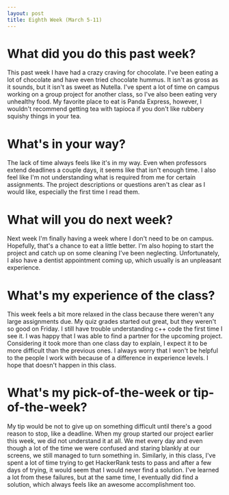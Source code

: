 ```yaml
---
layout: post
title: Eighth Week (March 5-11) 
---
```


# What did you do this past week?
This past week I have had a crazy craving for chocolate. I've been eating a lot of chocolate and have even tried chocolate hummus. It isn't as gross as it sounds, but it isn't as sweet as Nutella. I've spent a lot of time on campus working on a group project for another class, so I've also been eating very unhealthy food. My favorite place to eat is Panda Express, however, I wouldn't recommend getting tea with tapioca if you don't like rubbery squishy things in your tea.

# What's in your way?
The lack of time always feels like it's in my way. Even when professors extend deadlines a couple days, it seems like that isn't enough time. I also feel like I'm not understanding what is required from me for certain assignments. The project descriptions or questions aren't as clear as I would like, especially the first time I read them. 

# What will you do next week?
Next week I'm finally having a week where I don't need to be on campus. Hopefully, that's a chance to eat a little better. I'm also hoping to start the project and catch up on some cleaning I've been neglecting. Unfortunately, I also have a dentist appointment coming up, which usually is an unpleasant experience. 

# What's my experience of the class?
This week feels a bit more relaxed in the class because there weren't any large assignments due. My quiz grades started out great, but they weren't so good on Friday. I still have trouble understanding c++ code the first time I see it. I was happy that I was able to find a partner for the upcoming project. Considering it took more than one class day to explain, I expect it to be more difficult than the previous ones. I always worry that I won't be helpful to the people I work with because of a difference in experience levels. I hope that doesn't happen in this class.    

# What's my pick-of-the-week or tip-of-the-week?
My tip would be not to give up on something difficult until there's a good reason to stop, like a deadline. When my group started our project earlier this week, we did not understand it at all. We met every day and even though a lot of the time we were confused and staring blankly at our screens, we still managed to turn something in. Similarly,  in this class, I've spent a lot of time trying to get HackerRank tests to pass and after a few days of trying, it would seem that I would never find a solution. I've learned a lot from these failures, but at the same time, I eventually did find a solution, which always feels like an awesome accomplishment too.   
